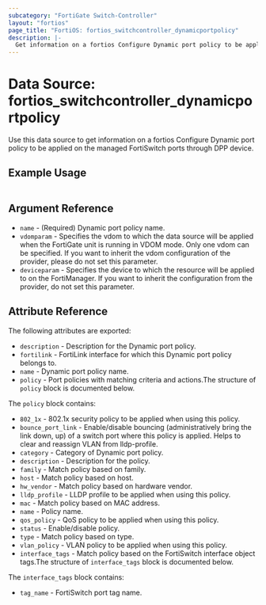 ```yaml
---
subcategory: "FortiGate Switch-Controller"
layout: "fortios"
page_title: "FortiOS: fortios_switchcontroller_dynamicportpolicy"
description: |-
  Get information on a fortios Configure Dynamic port policy to be applied on the managed FortiSwitch ports through DPP device.
---
```


# Data Source: fortios_switchcontroller_dynamicportpolicy
Use this data source to get information on a fortios Configure Dynamic port policy to be applied on the managed FortiSwitch ports through DPP device.


## Example Usage

```hcl

```

## Argument Reference

* `name` - (Required) Dynamic port policy name.
* `vdomparam` - Specifies the vdom to which the data source will be applied when the FortiGate unit is running in VDOM mode. Only one vdom can be specified. If you want to inherit the vdom configuration of the provider, please do not set this parameter.
* `deviceparam` - Specifies the device to which the resource will be applied to on the FortiManager. If you want to inherit the configuration from the provider, do not set this parameter.

## Attribute Reference

The following attributes are exported:

* `description` - Description for the Dynamic port policy.
* `fortilink` - FortiLink interface for which this Dynamic port policy belongs to.
* `name` - Dynamic port policy name.
* `policy` - Port policies with matching criteria and actions.The structure of `policy` block is documented below.

The `policy` block contains:

* `802_1x` - 802.1x security policy to be applied when using this policy.
* `bounce_port_link` - Enable/disable bouncing (administratively bring the link down, up) of a switch port where this policy is applied. Helps to clear and reassign VLAN from lldp-profile.
* `category` - Category of Dynamic port policy.
* `description` - Description for the policy.
* `family` - Match policy based on family.
* `host` - Match policy based on host.
* `hw_vendor` - Match policy based on hardware vendor.
* `lldp_profile` - LLDP profile to be applied when using this policy.
* `mac` - Match policy based on MAC address.
* `name` - Policy name.
* `qos_policy` - QoS policy to be applied when using this policy.
* `status` - Enable/disable policy.
* `type` - Match policy based on type.
* `vlan_policy` - VLAN policy to be applied when using this policy.
* `interface_tags` - Match policy based on the FortiSwitch interface object tags.The structure of `interface_tags` block is documented below.

The `interface_tags` block contains:

* `tag_name` - FortiSwitch port tag name.
